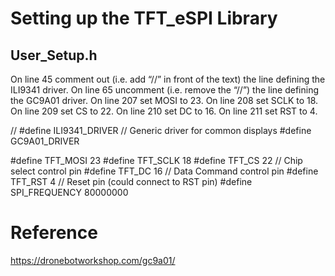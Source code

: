 # Setting up the TFT_eSPI Library

## User_Setup.h

On line 45 comment out (i.e. add “//” in front of the text) the line defining the ILI9341 driver.
On line 65 uncomment (i.e. remove the “//”) the line defining the GC9A01 driver.
On line 207 set MOSI to 23.
On line 208 set SCLK to 18.
On line 209 set CS to 22.
On line 210 set DC to 16.
On line 211 set RST to 4.


// #define ILI9341_DRIVER       // Generic driver for common displays
#define GC9A01_DRIVER

#define TFT_MOSI 23
#define TFT_SCLK 18
#define TFT_CS   22  // Chip select control pin
#define TFT_DC   16  // Data Command control pin
#define TFT_RST   4  // Reset pin (could connect to RST pin)
#define SPI_FREQUENCY  80000000

# Reference
https://dronebotworkshop.com/gc9a01/
